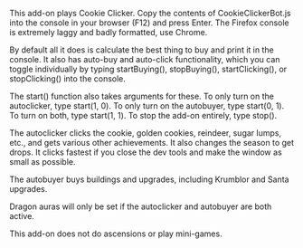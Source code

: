 This add-on plays Cookie Clicker. Copy the contents of CookieClickerBot.js into the console in your browser (F12) and press Enter. The Firefox console is extremely laggy and badly formatted, use Chrome.

By default all it does is calculate the best thing to buy and print it in the console. It also has auto-buy and auto-click functionality, which you can toggle individually by typing startBuying(), stopBuying(), startClicking(), or stopClicking() into the console.

The start() function also takes arguments for these. To only turn on the autoclicker, type start(1, 0). To only turn on the autobuyer, type start(0, 1). To turn on both, type start(1, 1). To stop the add-on entirely, type stop().

The autoclicker clicks the cookie, golden cookies, reindeer, sugar lumps, etc., and gets various other achievements. It also changes the season to get drops. It clicks fastest if you close the dev tools and make the window as small as possible.

The autobuyer buys buildings and upgrades, including Krumblor and Santa upgrades.

Dragon auras will only be set if the autoclicker and autobuyer are both active.

This add-on does not do ascensions or play mini-games.